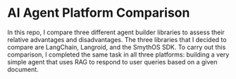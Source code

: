 # AI Agent Platform Comparison
In this repo, I compare three different agent builder libraries to assess their relative advantages and disadvantages. The three libraries that I decided to compare are LangChain, Langroid, and the SmythOS SDK. To carry out this comparison, I completed the same task in all three platforms: building a very simple agent that uses RAG to respond to user queries based on a given document.
